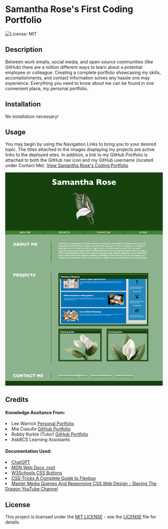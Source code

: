 # Samantha Rose's First Coding Portfolio
![License: MIT](https://img.shields.io/badge/License-MIT-yellow.svg)

## Description

Between work emails, social media, and open-source communities (like GitHub) there are a million different ways to learn about a potential employee or colleague. Creating a complete portfolio showcasing my skills, accomplishments, and contact information solves any hassle one may experience. Everything you need to know about me can be found in one convenient place, my personal portfolio. 

## Installation

No installation necessary!

## Usage

You may begin by using the Navigation Links to bring you to your desired topic. The titles attached to the images displaying my projects are active links to the deployed sites. In addition, a link to my GitHub Portfolio is attached to both the GitHub nav icon and my GitHub username (located under Contact Me). <a href="https://samanthashleyrose.github.io/Samantha-Rose-Coding-Portfolio/">View Samantha Rose's Coding Portfolio</a>

![Fullscren Screenshot of Portfolio](assets/images/fullscreen-sc-portfolio.png)

## Credits

#### Knowledge Assitance From:
<li>Lee Warrick <a href="https://leewarrick.com/">Personal Portfolio</a></li>
<li>Mia Ciasullo <a href="https://github.com/miacias/first-portfolio">GitHub Portfolio</a></li>
<li>Robby Kurkle (Tutor) <a href="https://github.com/rfnkurle">GitHub Portfolio</a></li>
<li>AskBCS Learning Assistants</li>

#### Documentation Used:

<li><a href="https://chat.openai.com/">ChatGPT</a></li>
<li><a href="https://developer.mozilla.org/en-US/docs/Web/CSS/:root">MDN Web Docs :root</a></li>
<li><a href="https://www.w3schools.com/css/css3_buttons.asp">W3Schools CSS Buttons</a></li>
<li><a href="https://css-tricks.com/snippets/css/a-guide-to-flexbox/">CSS-Tricks A Complete Guide to Flexbox</a></li>
<li><a href="https://www.youtube.com/watch?v=K24lUqcT0Ms">Master Media Queries And Responsive CSS Web Design - Slaying The Dragon YouTube Channel</a></li>

## License

This project is licensed under the <a href="https://opensource.org/licenses/MIT">MIT LICENSE</a> - see the [LICENSE](./LICENSE) file for details.
